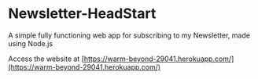 # Newsletter-HeadStart
A simple fully functioning web app for subscribing to my Newsletter, made using Node.js

Access the website at [https://warm-beyond-29041.herokuapp.com/](https://warm-beyond-29041.herokuapp.com/)
